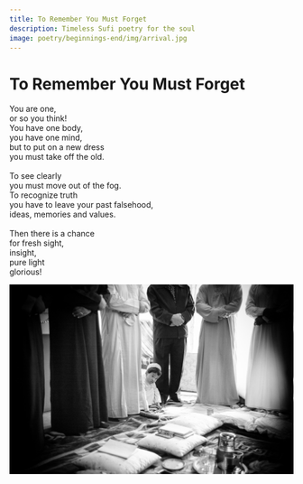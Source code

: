 ```yaml
---
title: To Remember You Must Forget
description: Timeless Sufi poetry for the soul
image: poetry/beginnings-end/img/arrival.jpg
---
```


# To Remember You Must Forget

<div class="aphorism-text">

You are one,  <br/>
or so you think!  <br/>
You have one body,  <br/>
you have one mind,  <br/>
but to put on a new dress  <br/>
you must take off the old.  <br/>
  <br/>
To see clearly  <br/>
you must move out of the fog.  <br/>
To recognize truth  <br/>
you have to leave your past falsehood,  <br/>
ideas, memories and values.  <br/>
  <br/>
Then there is a chance  <br/>
for fresh sight,  <br/>
insight,  <br/>
pure light  <br/>
glorious!  <br/>

</div>
  
![Remember](./img/arrival.jpg)